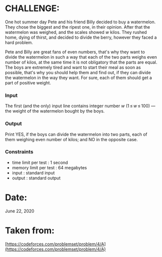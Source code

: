 ﻿# CHALLENGE:
One hot summer day Pete and his friend Billy decided to buy a watermelon. They chose the biggest and the ripest one, in their opinion. After that the watermelon was weighed, and the scales showed  _w_  kilos. They rushed home, dying of thirst, and decided to divide the berry, however they faced a hard problem.

Pete and Billy are great fans of even numbers, that's why they want to divide the watermelon in such a way that each of the two parts weighs even number of kilos, at the same time it is not obligatory that the parts are equal. The boys are extremely tired and want to start their meal as soon as possible, that's why you should help them and find out, if they can divide the watermelon in the way they want. For sure, each of them should get a part of positive weight.

### Input
The first (and the only) input line contains integer number _w_ (1 ≤ _w_ ≤ 100) — the weight of the watermelon bought by the boys.

### Output
Print YES, if the boys can divide the watermelon into two parts, each of them weighing even number of kilos; and NO in the opposite case.
### Constraints

 - time limit per test : 1 second
 - memory limit per test : 64 megabytes
 - input : standard input
 - output : standard output

# Date:
June 22, 2020

# Taken from:
[https://codeforces.com/problemset/problem/4/A](https://codeforces.com/problemset/problem/4/A)
